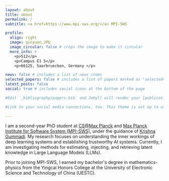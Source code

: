 ```yaml
---
layout: about
title: about
permalink: /
subtitle: <a href=https://www.mpi-sws.org/</a> MPI-SWS

profile:
  align: right
  image: qinyuan.JPG
  image_circular: false # crops the image to make it circular
  more_info: >
    <p>512</p>
    <p>Campus E1 5</p>
    <p>66125, Saarbruecken, Germany </p>

news: false # includes a list of news items
selected_papers: false # includes a list of papers marked as "selected={true}"
latest_posts: false
social: true # includes social icons at the bottom of the page

#Edit `_bibliography/papers.bib` and Jekyll will render your [publications page](/al-folio/publications/) automatically.

#Link to your social media connections, too. This theme is set up to use [Font Awesome icons](https://fontawesome.com/) and [Academicons](https://jpswalsh.github.io/academicons/), like the ones below. Add your Facebook, Twitter, LinkedIn, Google Scholar, or just disable all of them.

---
```


I am a second-year PhD student at <a href="https://www.cis.mpg.de/">CS@Max Planck</a> and <a href="https://www.mpi-sws.org/">Max Planck Institute for Software System (MPI-SWS)</a>, under the guidance of <a href="https://people.mpi-sws.org/~gummadi/">Krishna Gummadi</a>. My research focuses on understanding the inner workings of deep learning systems and establishing trustworthy AI systems. Currently, I am investigating methods for estimating, injecting, and retrieving latent knowledge in Large Language Models (LLMs).

Prior to joining MPI-SWS, I earned my bachelor's degree in mathematics-physics from the Yingcai Honors College at the University of Electronic Science and Technology of China (UESTC).
